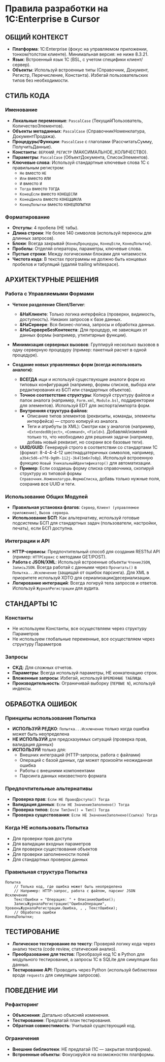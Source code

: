 # Правила разработки на 1С:Enterprise в Cursor

## ОБЩИЙ КОНТЕКСТ

- **Платформа**: 1С:Enterprise (фокус на управляемом приложении, тонком/толстом клиенте). Минимальная версия: не ниже 8.3.21.
- **Язык**: Встроенный язык 1С (BSL, с учетом специфики клиент/сервер).
- **Объекты**: Используй встроенные типы (Справочник, Документ, Регистр, Перечисление, Константа). Избегай пользовательских типов без необходимости.

## СТИЛЬ КОДА

### Именование

- **Локальные переменные**: `PascalCase` (ТекущийПользователь, КоличествоЭлементов).
- **Объекты метаданных**: `PascalCase` (СправочникНоменклатура, ДокументПродажа).
- **Процедуры/Функции**: `PascalCase` с глаголами (РассчитатьСумму, ПолучитьДанные).
- **Константы**: `ВЕРХНИЙ_РЕГИСТР` (МАКСИМАЛЬНОЕ_КОЛИЧЕСТВО).
- **Параметры**: `PascalCase` (ОбъектДокумента, СписокЭлементов).
- **Ключевые слова**: Используй стандартные ключевые слова 1С с правильным регистром:
  - `Не` вместо `НЕ`
  - `Или` вместо `ИЛИ`
  - `И` вместо `И`
  - `Тогда` вместо `ТОГДА`
  - `КонецЕсли` вместо `КОНЕЦЕСЛИ`
  - `КонецЦикла` вместо `КОНЕЦЦИКЛА`
  - `КонецПопытки` вместо `КОНЕЦПОПЫТКИ`

### Форматирование

- **Отступы**: 4 пробела (НЕ табы).
- **Длина строки**: Не более 140 символов (используй переносы для длинных запросов).
- **Блоки**: Всегда закрывай (`КонецПроцедуры`, `КонецЕсли`, `КонецПопытки`).
- **Пробелы**: Отделяй операторы, параметры, ключевые слова.
- **Пустые строки**: Между логическими блоками для читаемости.
- **Чистота кода**: В текстах программы не должно быть концевых пробелов и табуляций (удаляй trailing whitespace).

## АРХИТЕКТУРНЫЕ РЕШЕНИЯ

### Работа с Управляемыми Формами

- **Четкое разделение Client/Server**:
  - **&НаКлиенте**: Только логика интерфейса (проверки, видимость, доступность). Никаких запросов к базе данных.
  - **&НаСервере**: Вся бизнес-логика, запросы и обработка данных.
  - **&НаСервереБезКонтекста**: Для процедур, не зависящих от данных формы (например, утилитарные функции).
- **Минимизация серверных вызовов**: Группируй несколько вызовов в одну серверную процедуру (пример: пакетный расчет в одной процедуре).

- **Создание новых управляемых форм (всегда использовать аналоги)**:
  - **ВСЕГДА** ищи и используй существующие аналоги форм из типовых конфигураций (например, формы списков, выбора или редактирования из БСП или стандартных объектов).
  - **Точное соответствие структуры**: Копируй структуру файлов и папок аналога (например, `Form.xml`, `Module.bsl`, поддиректории для элементов). Используй EDT для экспорта/импорта форм.
  - **Внутренняя структура файлов**:
    - Описание типов элементов (реквизиты, команды, элементы интерфейса) — строго копируй из аналога.
    - Теги и атрибуты (в XML): Смотри как у аналогов (например, `<ExtendedObject>`, `<Command>`, `<Field>`). Добавляй/изменяй только то, что необходимо для решения задачи (например, добавь новый реквизит, но сохрани все базовые теги).
  - **UUID/GUID**: Генерируй строго в соответствии со стандартами 1С (формат: 8-4-4-4-12 шестнадцатеричных символов, например, `a3b4c5d6-e7f8-9g0h-1i2j-3k4l5m6n7o8p`). Используй встроенную функцию `Новый УникальныйИдентификатор()` для автоматизации.
  - **Пример**: Если создаешь форму списка справочника, скопируй структуру из типовой формы `Справочник.Номенклатура.ФормаСписка`, добавь только нужные поля, сохранив все UUID и теги.

### Использование Общих Модулей

- **Правильная установка флагов**: `Сервер`, `Клиент (управляемое приложение)`, `Вызов сервера`.
- **Использование БСП**: Как альтернативу, используй готовые подсистемы БСП для стандартных задач (пользователи, настройки, печать), если БСП доступна.

### Интеграции и API

- **HTTP-сервисы**: Предпочтительный способ для создания RESTful API (пример: `HTTPСервис` с методами GET/POST).
- **Работа с JSON/XML**: Используй встроенные объекты `ЧтениеJSON`, `ЗаписьJSON`. Всегда работай с данными через `Прочитать()` в `Попытка...Исключение` (защищай от ошибок парсинга). Для XML в приоритете используй XDTO для сериализации/десериализации.
- **Логирование интеграций**: Всегда логируй тела запросов и ответов. Используй `ЖурналРегистрации` для аудита.

## СТАНДАРТЫ 1С

### Константы

- Не используем Константы, все осуществляем через структуру Параметров
- Не используем глобальные переменные, все осуществляем через структуру Параметров

### Запросы

- **СКД**: Для сложных отчетов.
- **Параметры**: Всегда используй параметры, НЕ конкатенацию строк.
- **Вложенные запросы**: Избегай, используй `ВРЕМЕННЫЕ ТАБЛИЦЫ`.
- **Производительность**: Ограничивай выборку (`ПЕРВЫЕ N`), используй индексы.

## ОБРАБОТКА ОШИБОК

### Принципы использования Попытка

- **ИСПОЛЬЗУЙ РЕДКО**: `Попытка...Исключение` только когда ошибка может быть неопределена
- **НЕ ИСПОЛЬЗУЙ** для предсказуемых ситуаций (проверка прав, валидация данных)
- **ИСПОЛЬЗУЙ** только для:
  - Внешних интеграций (HTTP-запросы, работа с файлами)
  - Операций с базой данных, где может произойти неожиданная ошибка
  - Работы с внешними компонентами
  - Парсинга данных неизвестного формата

### Предпочтительные альтернативы

- **Проверка прав**: `Если НЕ ПравоДоступа() Тогда`
- **Валидация данных**: `Если НЕ ЗначениеЗаполнено() Тогда`
- **Проверка типов**: `Если ТипЗнч() = Тип() Тогда`
- **Проверка существования**: `Если НЕ ЗначениеЗаполнено(Ссылка) Тогда`

### Когда НЕ использовать Попытка

- Для проверки прав доступа
- Для валидации входных параметров
- Для проверки существования объектов
- Для проверки заполненности полей
- Для стандартных проверок данных

### Правильная структура Попытка

```bsl
Попытка
    // Только код, где ошибка может быть неопределена
    // Например: HTTP-запрос, работа с файлом, парсинг JSON
Исключение
    ТекстОшибки = "Операция: " + ОписаниеОшибки();
    ЗаписьЖурналаРегистрации("ОшибкаОперации", УровеньЖурналаРегистрации.Ошибка, , , ТекстОшибки);
    // Обработка ошибки
КонецПопытки;
```

## ТЕСТИРОВАНИЕ

- **Логическое тестирование по тексту**: Проверяй логику кода через анализ текста (code review, статический анализ).
- **Преобразование для тестов**: Преобразуй код 1С в Python для модульного тестирования, а запросы 1С в SQLite для симуляции баз данных.
- **Тестирование API**: Проводить через Python (используй библиотеки вроде `requests` для симуляции запросов).

## ПОВЕДЕНИЕ ИИ

### Рефакторинг

- **Объяснения**: Детально объясняй изменения.
- **Тестирование**: Предлагай план тестирования.
- **Обратная совместимость**: Учитывай существующий код.

### Ограничения

- **Внешние библиотеки**: НЕ предлагай (1С — закрытая платформа).
- **Встроенные объекты**: Фокусируйся на возможностях платформы.
